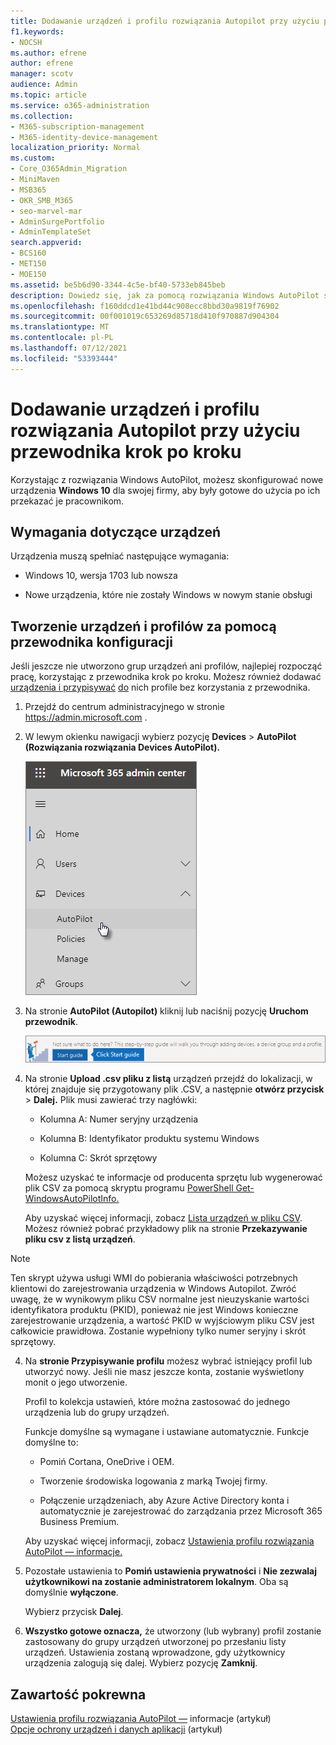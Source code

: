 ```yaml
---
title: Dodawanie urządzeń i profilu rozwiązania Autopilot przy użyciu przewodnika krok po kroku
f1.keywords:
- NOCSH
ms.author: efrene
author: efrene
manager: scotv
audience: Admin
ms.topic: article
ms.service: o365-administration
ms.collection:
- M365-subscription-management
- M365-identity-device-management
localization_priority: Normal
ms.custom:
- Core_O365Admin_Migration
- MiniMaven
- MSB365
- OKR_SMB_M365
- seo-marvel-mar
- AdminSurgePortfolio
- AdminTemplateSet
search.appverid:
- BCS160
- MET150
- MOE150
ms.assetid: be5b6d90-3344-4c5e-bf40-5733eb845beb
description: Dowiedz się, jak za pomocą rozwiązania Windows AutoPilot skonfigurować nowe urządzenia Windows 10 firmy, aby były gotowe do użytku przez pracowników.
ms.openlocfilehash: f160ddcd1e41bd44c908ecc8bbd30a9819f76902
ms.sourcegitcommit: 00f001019c653269d85718d410f970887d904304
ms.translationtype: MT
ms.contentlocale: pl-PL
ms.lasthandoff: 07/12/2021
ms.locfileid: "53393444"
---
```

# <a name="use-the-step-by-step-guide-to-add-autopilot-devices-and-profile"></a>Dodawanie urządzeń i profilu rozwiązania Autopilot przy użyciu przewodnika krok po kroku

Korzystając z rozwiązania Windows AutoPilot, możesz skonfigurować nowe urządzenia **Windows 10** dla swojej firmy, aby były gotowe do użycia po ich przekazać je pracownikom.
  
## <a name="device-requirements"></a>Wymagania dotyczące urządzeń

Urządzenia muszą spełniać następujące wymagania:
  
- Windows 10, wersja 1703 lub nowsza
    
- Nowe urządzenia, które nie zostały Windows w nowym stanie obsługi
    
## <a name="use-the-setup-guide-to-create-devices-and-profiles"></a>Tworzenie urządzeń i profilów za pomocą przewodnika konfiguracji

Jeśli jeszcze nie utworzono grup urządzeń ani profilów, najlepiej rozpocząć pracę, korzystając z przewodnika krok po kroku. Możesz również dodawać [urządzenia i przypisywać](create-and-edit-autopilot-devices.md) [do](create-and-edit-autopilot-profiles.md) nich profile bez korzystania z przewodnika. 
  
1. Przejdź do centrum administracyjnego w stronie <a href="https://go.microsoft.com/fwlink/p/?linkid=837890" target="_blank">https://admin.microsoft.com</a> .

2. W lewym okienku nawigacji wybierz pozycję **Devices** \> **AutoPilot (Rozwiązania rozwiązania Devices AutoPilot).**

    ![W centrum administracyjnym wybierz pozycję urządzenia, a następnie pozycję AutoPilot.](../media/AutoPilot.png)
  
2. Na stronie **AutoPilot (Autopilot)** kliknij lub naciśnij pozycję **Uruchom przewodnik**.
    
    ![Click Start guide for step-by-step instructions for Autopilot.](../media/31662655-d1e6-437d-87ea-c0dec5da56f7.png)
  
3. Na stronie **Upload .csv pliku z listą** urządzeń przejdź do lokalizacji, w której znajduje się przygotowany plik .CSV, a następnie **otwórz przycisk** \> **Dalej.** Plik musi zawierać trzy nagłówki:
    
    - Kolumna A: Numer seryjny urządzenia
    
    - Kolumna B: Identyfikator produktu systemu Windows
    
    - Kolumna C: Skrót sprzętowy
    
    Możesz uzyskać te informacje od producenta sprzętu lub wygenerować plik CSV za pomocą skryptu programu [PowerShell Get-WindowsAutoPilotInfo.](https://www.powershellgallery.com/packages/Get-WindowsAutoPilotInfo) 
    
    Aby uzyskać więcej informacji, zobacz [Lista urządzeń w pliku CSV](../admin/misc/device-list.md). Możesz również pobrać przykładowy plik na stronie **Przekazywanie pliku csv z listą urządzeń**. 
    
> [!NOTE]
> Ten skrypt używa usługi WMI do pobierania właściwości potrzebnych klientowi do zarejestrowania urządzenia w Windows Autopilot. Zwróć uwagę, że w wynikowym pliku CSV normalne jest nieuzyskanie wartości identyfikatora produktu (PKID), ponieważ nie jest Windows konieczne zarejestrowanie urządzenia, a wartość PKID w wyjściowym pliku CSV jest całkowicie prawidłowa. Zostanie wypełniony tylko numer seryjny i skrót sprzętowy.
    
4. Na **stronie Przypisywanie profilu** możesz wybrać istniejący profil lub utworzyć nowy. Jeśli nie masz jeszcze konta, zostanie wyświetlony monit o jego utworzenie. 
    
    Profil to kolekcja ustawień, które można zastosować do jednego urządzenia lub do grupy urządzeń.
    
    Funkcje domyślne są wymagane i ustawiane automatycznie. Funkcje domyślne to:
    
    - Pomiń Cortana, OneDrive i OEM.
    
    - Tworzenie środowiska logowania z marką Twojej firmy.
    
    - Połączenie urządzeniach, aby Azure Active Directory konta i automatycznie je zarejestrować do zarządzania przez Microsoft 365 Business Premium.
    
    Aby uzyskać więcej informacji, zobacz [Ustawienia profilu rozwiązania AutoPilot — informacje.](autopilot-profile-settings.md) 
    
5. Pozostałe ustawienia to **Pomiń ustawienia prywatności** i **Nie zezwalaj użytkownikowi na zostanie administratorem lokalnym**. Oba są domyślnie **wyłączone**. 
    
    Wybierz przycisk **Dalej**.
    
6. **Wszystko gotowe oznacza,** że utworzony (lub wybrany) profil zostanie zastosowany do grupy urządzeń utworzonej po przesłaniu listy urządzeń. Ustawienia zostaną wprowadzone, gdy użytkownicy urządzenia zalogują się dalej. Wybierz pozycję **Zamknij**.

## <a name="related-content"></a>Zawartość pokrewna

[Ustawienia profilu rozwiązania AutoPilot —](autopilot-profile-settings.md) informacje (artykuł)\
[Opcje ochrony urządzeń i danych aplikacji](../admin/devices/choose-device-security.md) (artykuł)
